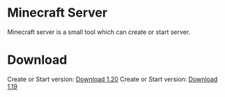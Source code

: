 # Minecraft Server
Minecraft server is a small tool which can create or start server.
# Download
Create or Start version: [Download 1.20](https://github.com/WCT-Dawidolowid/Minecraft-Server/releases/tag/1.20)
Create or Start version: [Download 1.19](https://github.com/WCT-Dawidolowid/Minecraft-Server/releases/tag/Minecraft-Server-1.0)
